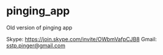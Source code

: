 # pinging_app
Old version of pinging app

Skype: https://join.skype.com/invite/OWbmVafpCJB8
Gmail: sstp.pinger@gmail.com
